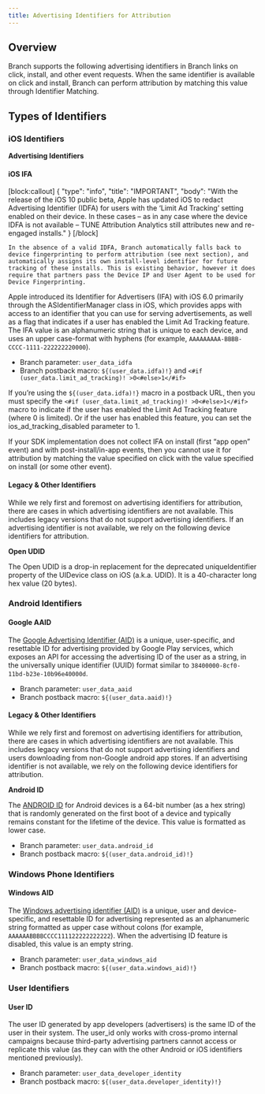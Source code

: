 ```yaml
---
title: Advertising Identifiers for Attribution
---
```

## Overview

Branch supports the following advertising identifiers in Branch links on click, install, and other event requests. When the same identifier is available on click and install, Branch can perform attribution by matching this value through Identifier Matching.

## Types of Identifiers

### iOS Identifiers

**Advertising Identifiers**

#### iOS IFA

[block:callout]
{
  "type": "info",
  "title": "IMPORTANT",
  "body": "With the release of the iOS 10 public beta, Apple has updated iOS to redact Advertising Identifier (IDFA) for users with the ‘Limit Ad Tracking’ setting enabled on their device. In these cases – as in any case where the device IDFA is not available – TUNE Attribution Analytics still attributes new and re-engaged installs."
}
[/block]

	In the absence of a valid IDFA, Branch automatically falls back to device fingerprinting to perform attribution (see next section), and automatically assigns its own install-level identifier for future tracking of these installs. This is existing behavior, however it does require that partners pass the Device IP and User Agent to be used for Device Fingerprinting.

Apple introduced its Identifier for Advertisers (IFA) with iOS 6.0 primarily through the ASIdentifierManager class in iOS, which provides apps with access to an identifier that you can use for serving advertisements, as well as a flag that indicates if a user has enabled the Limit Ad Tracking feature. The IFA value is an alphanumeric string that is unique to each device, and uses an upper case-format with hyphens (for example, `AAAAAAAAA-BBBB-CCCC-1111-222222220000`).

- Branch parameter: `user_data_idfa`
- Branch postback macro: `${(user_data.idfa)!}` and `<#if (user_data.limit_ad_tracking)! >0<#else>1</#if>`

If you’re using the `${(user_data.idfa)!}` macro in a postback URL, then you must specify the `<#if (user_data.limit_ad_tracking)! >0<#else>1</#if>` macro to indicate if the user has enabled the Limit Ad Tracking feature (where 0 is limited). Or if the user has enabled this feature, you can set the ios_ad_tracking_disabled parameter to 1.

If your SDK implementation does not collect IFA on install (first “app open” event) and with post-install/in-app events, then you cannot use it for attribution by matching the value specified on click with the value specified on install (or some other event).

#### Legacy & Other Identifiers

While we rely first and foremost on advertising identifiers for attribution, there are cases in which advertising identifiers are not available.  This includes legacy versions that do not support advertising identifiers. If an advertising identifier is not available, we rely on the following device identifiers for attribution.

**Open UDID**

The Open UDID is a drop-in replacement for the deprecated uniqueIdentifier property of the UIDevice class on iOS (a.k.a. UDID). It is a 40-character long hex value (20 bytes).

### Android Identifiers

#### Google AAID

The [Google Advertising Identifier (AID)](https://developer.android.com/google/play-services/id.html) is a unique, user-specific, and resettable ID for advertising provided by Google Play services, which exposes an API for accessing the advertising ID of the user as a string, in the universally unique identifier (UUID) format similar to `38400000-8cf0-11bd-b23e-10b96e40000d`.

- Branch parameter: `user_data_aaid`
- Branch postback macro: `${(user_data.aaid)!}`

#### Legacy & Other Identifiers

While we rely first and foremost on advertising identifiers for attribution, there are cases in which advertising identifiers are not available.  This includes legacy versions that do not support advertising identifiers and users downloading from non-Google android app stores. If an advertising identifier is not available, we rely on the following device identifiers for attribution.

**Android ID**

The [ANDROID ID](http://developer.android.com/reference/android/provider/Settings.Secure.html#ANDROID_ID) for Android devices is a 64-bit number (as a hex string) that is randomly generated on the first boot of a device and typically remains constant for the lifetime of the device. This value is formatted as lower case.

- Branch parameter: `user_data.android_id`
- Branch postback macro: `${(user_data.android_id)!}`

### Windows Phone Identifiers

#### Windows AID
The [Windows advertising identifier (AID)](http://msdn.microsoft.com/en-us/library/windows/apps/windows.system.userprofile.advertisingmanager.advertisingid.aspx) is a unique, user and device-specific, and resettable ID for advertising represented as an alphanumeric string formatted as upper case without colons (for example, `AAAAAABBBBCCCC111122222222222`). When the advertising ID feature is disabled, this value is an empty string.

- Branch parameter: `user_data_windows_aid`
- Branch postback macro: `${(user_data.windows_aid)!}`

### User Identifiers

#### User ID

The user ID generated by app developers (advertisers) is the same ID of the user in their system. The user_id only works with cross-promo internal campaigns because third-party advertising partners cannot access or replicate this value (as they can with the other Android or iOS identifiers mentioned previously).

- Branch parameter: `user_data_developer_identity`
- Branch postback macro: `${(user_data.developer_identity)!}`
